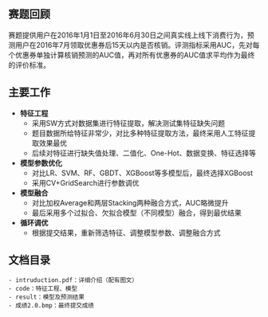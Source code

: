 ## 赛题回顾
赛题提供用户在2016年1月1日至2016年6月30日之间真实线上线下消费行为，预测用户在2016年7月领取优惠券后15天以内是否核销。评测指标采用AUC，先对每个优惠券单独计算核销预测的AUC值，再对所有优惠券的AUC值求平均作为最终的评价标准。


## 主要工作
- **特征工程**
	- 采用SW方式对数据集进行特征提取，解决测试集特征缺失问题
	- 题目数据所给特征非常少，对比多种特征提取方法，最终采用人工特征提取效果最优
	- 后续对特征进行缺失值处理、二值化、One-Hot、数据变换、特征选择等
- **模型参数优化**
	- 对比LR、SVM、RF、GBDT、XGBoost等多模型后，最终选择XGBoost
	- 采用CV+GridSearch进行参数调优
- **模型融合**
	- 对比加权Average和两层Stacking两种融合方式，AUC略微提升
	- 最后采用多个过拟合、欠拟合模型（不同模型）融合，得到最优结果
- **循环调优**
	- 根据提交结果，重新筛选特征、调整模型参数、调整融合方式


## 文档目录
	- intruduction.pdf：详细介绍（配有图文）
	- code：特征工程、模型
	- result：模型及预测结果
	- 成绩2.0.bmp：最终提交成绩
	

